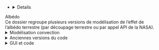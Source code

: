 * <details>
<summary> Albédo </summary> 
Ce dossier regroupe plusieurs versions de modélisation de l’effet de l’albédo terrestre (par découpage terrestre ou par appel API de la NASA). 
</details>

<details>
<summary> Modélisation convection </summary>
Contient les codes principaux de simulation de la convection atmosphérique. Ces fichiers implémentent la loi de Newton pour modéliser les échanges thermiques entre le sol (nuit/jour) et des blocs d’air se déplaçant à vitesse constante. 
</details>

<details>
<summary> Anciennes versions du code </summary>
Ce dossier contient les anciennes versions du code principal.
</details>

<details>
<summary> GUI et code </summary>
Ce dossier contient l’interface graphique (GUI) ainsi que le code complet du projet.
</details>
